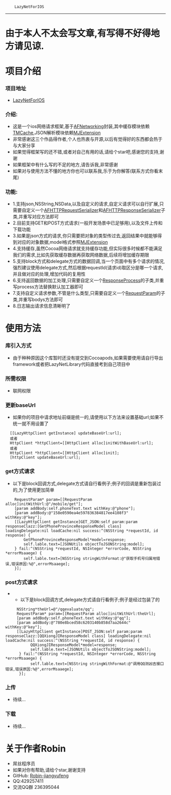         LazyNetForIOS
---------------------
# 由于本人不太会写文章,有写得不好得地方请见谅.
#  项目介绍
### 项目地址
  * [LazyNetForIOS](https://github.com/Robin-jiangyufeng/LazyNetForIOS)

### 介绍:
  * 这是一个ios网络请求框架,基于[AFNetworking](https://github.com/AFNetworking/AFNetworking)封装,其中缓存模块依赖[TMCache](https://github.com/tumblr/TMCache),JSON解析模块依赖[MJExtension](https://github.com/CoderMJLee/MJExtension)
  * 非常感谢这三个作品得作者,个人也热衷与开源,以后有觉得好的东西都会热于与大家分享
  * 如果觉得框架写的还不错,或者对自己有用的话,请给个star吧,感谢您的支持,谢谢
  * 如果框架中有什么写的不足的地方,请告诉我,非常感谢
  * 如果对与使用方法不懂的地方你也可以联系我,乐于为你解答(联系方式你看末尾)
  
### 功能:
  * 1.支持json,NSString,NSData,以及自定义的请求,自定义请求可以自行扩展,只需要自定义一个[AFHTTPRequestSerializer](https://github.com/Robin-jiangyufeng/LazyNetForIOS/blob/master/Pods/AFNetworking/AFNetworking/AFURLRequestSerialization.m)和[AFHTTPResponseSerializer](https://github.com/Robin-jiangyufeng/LazyNetForIOS/blob/master/Pods/AFNetworking/AFNetworking/AFURLResponseSerialization.m)子类,并重写对应方法即可
  * 2.目前支持GET和POST方式请求(一般开发场景中已足够用),以及文件上传和下载功能
  * 3.如果是json方式的请求,你只需要把对象的类型传过去,返回结果中就能够得到对应的对象数据,model格式参照[MJExtension](https://github.com/CoderMJLee/MJExtension)
  * 4.支持缓存,虽然Cocoa网络请求就支持缓存功能,但实际很多时候都不能满足我们的需求,比如先获取缓存数据再获取网络数据,后续将增加缓存期限
  * 5.支持block方式和delegate方式的数据回调,当一个页面中有多个请求的情况,强烈建议使用delegate方式,然后根据requestId(请求id)取区分是哪一个请求,并且做对应的处理,增加代码的复用性
  * 6.支持返回数据的加工处理,只需要自定义一个[ResponseProcess](https://github.com/Robin-jiangyufeng/LazyNetForIOS/blob/master/LazyNetLibrary/ResponseProcess.m)的子类,并重写process方法替换默认加工器即可
  * 7.支持自定义请求参数,不管是什么类型,只需要自定义一个[RequestParam](https://github.com/Robin-jiangyufeng/LazyNetForIOS/blob/master/LazyNetLibrary/RequestParam.m)的子类,并重写bodys方法即可
  * 8.日志输出请求信息清晰明了

#   使用方法
### 库引入方式
   * 由于种种原因这个库暂时还没有提交到Cocoapods,如果需要使用请自行导出framework或者把LazyNetLibrary代码直接考到自己项目中

  
### 所需权限
  * 联网权限

### 更新baseUrl
   * 如果你的项目中请求地址前缀是统一的,请使用以下方法来设置基础url;如果不统一就不用设置了
```objective c
  [[LazyHttpClient getInstance] updateBaseUrl:url];
  或者
  HttpClient *httpClient=[[HttpClient alloc]initWithBaseUrl:url];
  或者
  HttpClient *httpClient=[[HttpClient alloc]init];
  [httpClient updateBaseUrl:url];
```
### get方式请求
   * 以下是block回调方式,delegate方式请自行看例子;例子的回调是重新包装过的,为了使用更加简单
```objective c
    RequestParam* param=[[RequestParam alloc]initWithUrl:@"/mobile/get"];
    [param addBody:self.phoneText.text withKey:@"phone"];
    [param addBody:@"158e0590ea4e597836384817ee4108f3" withKey:@"key"];
    [[LazyHttpClient getInstance]GET_JSON:self param:param responseClazz:[GetPhoneProvinceResponseModel class] loadingDelegate:nil loadCache:nil success:^(NSString *requestId, id response) {
        GetPhoneProvinceResponseModel*model=response;
        self.lable.text=[JSONUtils objectToJSONString:model];
    } fail:^(NSString *requestId, NSInteger *errorCode, NSString *errorMsaaege) {
        self.lable.text=[NSString stringWithFormat:@"获取手机号归属地错误,错误原因:%@",errorMsaaege];
    }];
```
### post方式请求
   * * 以下是block回调方式,delegate方式请自行看例子;例子是经过包装了的
```objective c
     NSString*theUrl=@"/qqevaluate/qq";
     RequestParam* param=[[RequestParam alloc]initWithUrl:theUrl];
     [param addBody:self.phoneText.text withKey:@"qq"];
     [param addBody:@"780e8bced58c6203140b858d7aa2644c" withKey:@"key"];
     [[LazyHttpClient getInstance]POST_JSON:self param:param responseClazz:[QQXiongJIResponseModel class] loadingDelegate:nil loadCache:nil success:^(NSString *requestId, id response) {
           QQXiongJIResponseModel*model=response;
           self.lable.text=[JSONUtils objectToJSONString:model];
      } fail:^(NSString *requestId, NSInteger *errorCode, NSString *errorMsaaege) {
           self.lable.text=[NSString stringWithFormat:@"调用QQ测凶吉接口错误,错误原因:%@",errorMsaaege];
      }];
```
### 上传
   * 待续...
   
### 下载
   * 待续...
   
# 关于作者Robin
* 屌丝程序员
* 如果对你有帮助,请给个star,谢谢支持
* GitHub: [Robin-jiangyufeng](https://github.com/Robin-jiangyufeng)
* QQ:429257411
* 交流QQ群 236395044
